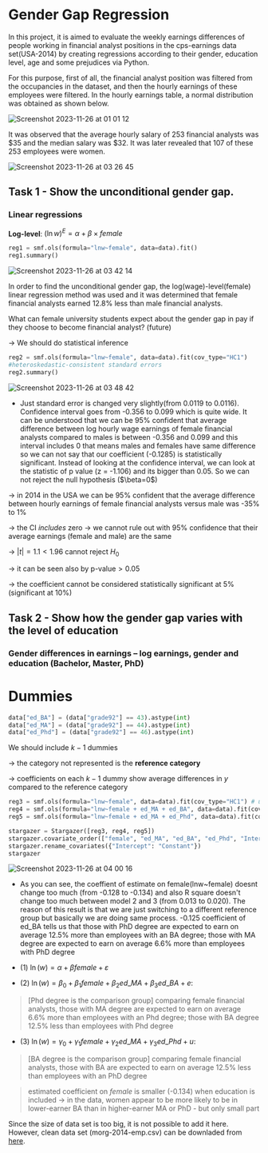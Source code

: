 # Gender Gap Regression
In this project, it is aimed to evaluate the weekly earnings differences of people working in financial analyst positions in the cps-earnings data set(USA-2014) by creating regressions according to their gender, education level, age and some prejudices via Python.

For this purpose, first of all, the financial analyst position was filtered from the occupancies in the dataset, and then the hourly earnings of these employees were filtered. In the hourly earnings table, a normal distribution was obtained as shown below.

![Screenshot 2023-11-26 at 01 01 12](https://github.com/ab-dum/DataAnalysis2/assets/141356115/2635bc66-12c8-4b8b-97e8-70fd3dea3cb3)

It was observed that the average hourly salary of 253 financial analysts was $35 and the median salary was $32. It was later revealed that 107 of these 253 employees were women. 

![Screenshot 2023-11-26 at 03 26 45](https://github.com/ab-dum/DataAnalysis2/assets/141356115/2cc4aa23-61c2-48d5-a157-cba8dda158b3)

## Task 1 - Show the unconditional gender gap.
### Linear regressions
**Log-level**:
$(\ln{w})^E = \alpha + \beta \times female$

```py
reg1 = smf.ols(formula="lnw~female", data=data).fit()
reg1.summary()
```
![Screenshot 2023-11-26 at 03 42 14](https://github.com/ab-dum/DataAnalysis2/assets/141356115/b59b9d81-d465-4163-b6a3-d59c8777c8ee)

In order to find the unconditional gender gap, the log(wage)-level(female) linear regression method was used and it was determined that female financial analysts earned 12.8% less than male financial analysts.


What can female university students expect about the gender gap in pay if they choose to become financial analyst? (future)

-> We should do statistical inference

```python
reg2 = smf.ols(formula="lnw~female", data=data).fit(cov_type="HC1") 
#heteroskedastic-consistent standard errors
reg2.summary()
```
![Screenshot 2023-11-26 at 03 48 42](https://github.com/ab-dum/DataAnalysis2/assets/141356115/b684ae73-2005-470d-a403-ef0a194eba76)

- Just standard error is changed very slightly(from 0.0119 to 0.0116). Confidence interval goes from -0.356 to 0.099 which is quite wide. It can be understood that we can be 95% confident that average difference between log hourly wage earnings of female financial analysts compared to males is between -0.356 and 0.099 and this interval includes 0 that means males and females have same difference so we can not say that our coefficient (-0.1285) is statistically significant. Instead of looking at the confidence interval, we can look at the statistic of p value (z = -1.106) and its bigger than 0.05. So we can not reject the null hypothesis ($\beta=0\$)

-> in 2014 in the USA we can be 95\% confident that the average difference between hourly earnings of female financial analysts versus male was -35\% to 1\%

-> the CI *includes* zero -> we cannot rule out with 95\% confidence that their average earnings (female and male) are the same 

-> $|t|=1.1<1.96$ cannot reject $H_0$

-> it can be seen also by p-value$> 0.05$

-> the coefficient cannot be considered statistically significant at 5\% (significant at 10\%)

## Task 2 - Show how the gender gap varies with the level of education
### Gender differences in earnings – log earnings, gender and education (Bachelor, Master, PhD)

# Dummies
```python
data["ed_BA"] = (data["grade92"] == 43).astype(int)
data["ed_MA"] = (data["grade92"] == 44).astype(int)
data["ed_Phd"] = (data["grade92"] == 46).astype(int)
```

We should include $k-1$ dummies 

-> the category not represented is the **reference category**

-> coefficients on each $k-1$ dummy show average differences in $y$ compared to the reference category

```python
reg3 = smf.ols(formula="lnw~female", data=data).fit(cov_type="HC1") # unconditional
reg4 = smf.ols(formula="lnw~female + ed_MA + ed_BA", data=data).fit(cov_type="HC1") # reference is Phd
reg5 = smf.ols(formula="lnw~female + ed_MA + ed_Phd", data=data).fit(cov_type="HC1") # reference is BA
```
```python
stargazer = Stargazer([reg3, reg4, reg5])
stargazer.covariate_order(["female", "ed_MA", "ed_BA", "ed_Phd", "Intercept"])
stargazer.rename_covariates({"Intercept": "Constant"})
stargazer
```
![Screenshot 2023-11-26 at 04 00 16](https://github.com/ab-dum/DataAnalysis2/assets/141356115/3940118d-6b2a-4507-a9cb-8b79a37b9a6e)

- As you can see, the coeffient of estimate on female(lnw~female) doesnt change too much (from -0.128 to -0.134) and also R square doesn't change too much between model 2 and 3 (from 0.013 to 0.020). The reason of this result is that we are just switching to a different reference group but basically we are doing same process. -0.125 coefficient of ed_BA tells us that those with PhD degree are expected to earn on average 12.5% more than employees with an BA degree; those with MA degree are expected to earn on average 6.6% more than employees with PhD degree

- (1) $\ln(w)=\alpha + \beta female + \varepsilon$
- (2) $\ln(w)=\beta_0 + \beta_1 female + \beta_2 ed\_MA + \beta_3 ed\_BA + e$:

> [Phd degree is the comparison group] comparing female financial analysts, those with MA degree are expected to earn on average 6.6% more than employees with an Phd degree; those with BA degree 12.5% less than employees with Phd degree
- (3) $\ln(w)=\gamma_0 + \gamma_1 female + \gamma_2 ed\_MA + \gamma_3 ed\_Phd + u$: 
> [BA degree is the comparison group] comparing female financial analysts, those with BA are expected to earn on average 12.5% less than employees with an PhD degree

> estimated coefficient on *female* is smaller (-0.134) when education is included
-> in the data, women appear to be more likely to be in lower-earner BA than in higher-earner MA or PhD - but only small part









Since the size of data set is too big, it is not possible to add it here. However, clean data set (morg-2014-emp.csv) can be downladed from [here](https://osf.io/g8p9j/).
